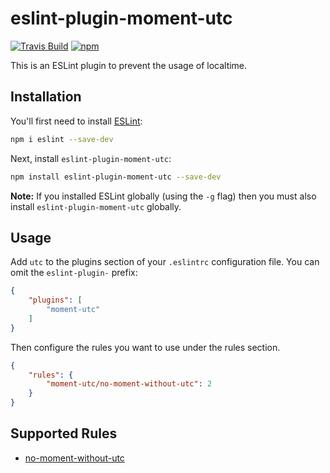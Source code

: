 # eslint-plugin-moment-utc

[![Travis Build](http://img.shields.io/travis/wunderflats/eslint-plugin-moment-utc.svg?style=flat)](https://travis-ci.org/wunderflats/eslint-plugin-moment-utc) [![npm](https://img.shields.io/npm/dm/eslint-plugin-moment-utc.svg)](https://www.npmjs.com/package/eslint-plugin-moment-utc)

This is an ESLint plugin to prevent the usage of localtime.

## Installation

You'll first need to install [ESLint](http://eslint.org):

```sh
npm i eslint --save-dev
```

Next, install `eslint-plugin-moment-utc`:

```sh
npm install eslint-plugin-moment-utc --save-dev
```

**Note:** If you installed ESLint globally (using the `-g` flag) then you must
also install `eslint-plugin-moment-utc` globally.

## Usage

Add `utc` to the plugins section of your `.eslintrc` configuration file. You can
omit the `eslint-plugin-` prefix:

```json
{
    "plugins": [
        "moment-utc"
    ]
}
```

Then configure the rules you want to use under the rules section.

```json
{
    "rules": {
        "moment-utc/no-moment-without-utc": 2
    }
}
```

## Supported Rules

*   [no-moment-without-utc](./docs/rules/no-moment-without-utc.md)
